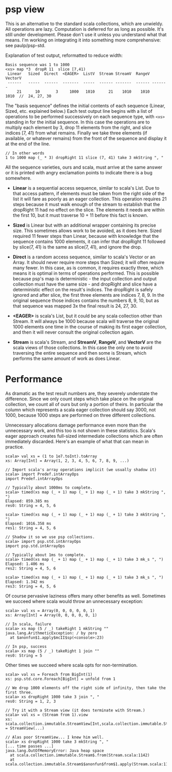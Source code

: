 psp view
========

This is an alternative to the standard scala collections, which are unwieldy.
All operations are lazy. Computation is deferred for as long as possible.
It's still under development. Please don't use it unless you understand what that means.
I'm working on integrating it into something more comprehensive: see paulp/psp-std.

Explanation of test output, reformatted to reduce width:

```
Basis sequence was 1 to 1000
<xs> map *3  dropR 11  slice [7,41)
 Linear   Sized  Direct  <EAGER>  ListV  Stream StreamV  RangeV VectorV
 ------   -----  ------  -------  -----  ------ -------  ------ -------
     21      10       3     1000   1010      21    1010    1010    1010  //  24, 27, 30
```

The "basis sequence" defines the initial contents of each sequence (Linear, Sized, etc. explained below.)
Each test output line begins with a list of operations to be performed successively on each sequence type,
with ```<xs>``` standing in for the initial sequence. In this case the operations are to multiply each element by 3,
drop 11 elements from the right, and slice indices [7, 41) from what remains. Finally we take three elements
(if available, or whatever remains) from the front of the sequence and display it at the end of the line.

```
// In other words
1 to 1000 map (_ * 3) dropRight 11 slice (7, 41) take 3 mkString ", "
```

All the sequence varieties, ours and scala, must arrive at the same answer or it is printed
with angry exclamation points to indicate there is a bug somewhere.

- **Linear** is a sequential access sequence, similar to scala's List. Due to that access pattern,
if elements must be taken from the right side of the list it will fare as poorly as an eager
collection. This operation requires 21 steps because it must walk enough of the stream to
establish that the dropRight 11 had no effect on the slice. The elements it needs are within
the first 10, but it must traverse 10 + 11 before this fact is known.

- **Sized** is Linear but with an additional wrapper containing its precise size. This sometimes
allows work to be avoided, as it does here. Sized required 11 fewer steps than Linear,
because with knowledge that the sequence contains 1000 elements, it can infer that dropRight 11
followed by slice(7, 41) is the same as slice(7, 41), and ignore the drop.

- **Direct** is a random access sequence, similar to scala's Vector or an Array. It should never
require more steps than Sized; it will often require many fewer. In this case, as is common,
it requires exactly three, which means it is optimal in terms of operations performed. This is
possible because psp's map is deterministic - the input collection and output collection must
have the same size - and dropRight and slice have a deterministic effect on the result's indices.
The dropRight is safely ignored and after slice, the first three elements are indices 7, 8, 9.
In the original sequence those indices contains the numbers 8, 9, 10, but as that sequence was
mapped 3x the final result is 24, 27, 30.

- **&lt;EAGER&gt;** is scala's List, but it could be any scala collection other than Stream.
It will always be 1000 because scala will traverse the original 1000 elements one time
in the course of making its first eager collection, and then it will never consult the
original collection again.

- **Stream** is scala's Stream, and **StreamV**, **RangeV**, and **VectorV** are the scala
views of those collections. In this case the only one to avoid traversing the entire sequence
and then some is Stream, which performs the same amount of work as does Linear.

Performance
===========

As dramatic as the test result numbers are, they severely understate the difference.
Since we only count steps which take place on the original collection, we count
all of ours but only a portion of theirs. In particular the column <EAGER> which
represents a scala eager collection should say 3000, not 1000, because 1000 steps
are performed on three different collections.

Unnecessary allocations damage performance even more than the unnecessary work,
and this too is not shown in these statistics. Scala's eager approach creates full-sized
intermediate collections which are often immediately discarded. Here's an example of
what that can mean in practice.
```
scala> val xs = (1 to 1e7.toInt).toArray
xs: Array[Int] = Array(1, 2, 3, 4, 5, 6, 7, 8, 9, ...)

// Import scala's array operations implicit (we usually shadow it)
scala> import Predef.intArrayOps
import Predef.intArrayOps

// Typically about 1000ms to complete.
scala> timed(xs map (_ + 1) map (_ + 1) map (_ + 1) take 3 mkString ", ")
Elapsed: 859.385 ms
res0: String = 4, 5, 6

scala> timed(xs map (_ + 1) map (_ + 1) map (_ + 1) take 3 mkString ", ")
Elapsed: 1016.358 ms
res1: String = 4, 5, 6

// Shadow it so we use psp collections.
scala> import psp.std.intArrayOps
import psp.std.intArrayOps

// Typically about 1ms to complete.
scala> timed(xs map (_ + 1) map (_ + 1) map (_ + 1) take 3 mk_s ", ")
Elapsed: 1.406 ms
res2: String = 4, 5, 6

scala> timed(xs map (_ + 1) map (_ + 1) map (_ + 1) take 3 mk_s ", ")
Elapsed: 1.342 ms
res3: String = 4, 5, 6
```

Of course pervasive laziness offers many other benefits as well. Sometimes we succeed where scala would throw an unnecessary exception:

```
scala> val xs = Array(0, 0, 0, 0, 0, 1)
xs: Array[Int] = Array(0, 0, 0, 0, 0, 1)

// In scala, failure
scala> xs map (5 / _) takeRight 1 mkString ""
java.lang.ArithmeticException: / by zero
  at $anonfun$1.apply$mcII$sp(<console>:23)

// In psp, success
scala> xs map (5 / _) takeRight 1 join ""
res0: String = 5
```

Other times we succeed where scala opts for non-termination.

```
scala> val xs = Foreach from BigInt(1)
xs: psp.std.core.Foreach[BigInt] = unfold from 1

// We drop 1000 elements off the right side of infinity, then take the first three.
scala> xs dropRight 1000 take 3 join ", "
res0: String = 1, 2, 3

// Try it with a Stream view (it does terminate with Stream.)
scala> val xs = (Stream from 1).view
xs: scala.collection.immutable.StreamView[Int,scala.collection.immutable.Stream[Int]] = StreamView(...)

// Alas poor StreamView... I knew him well.
scala> xs dropRight 1000 take 3 mkString ", "
[... time passes ...]
java.lang.OutOfMemoryError: Java heap space
  at scala.collection.immutable.Stream$.from(Stream.scala:1142)
  at scala.collection.immutable.Stream$$anonfun$from$1.apply(Stream.scala:1142)
```
